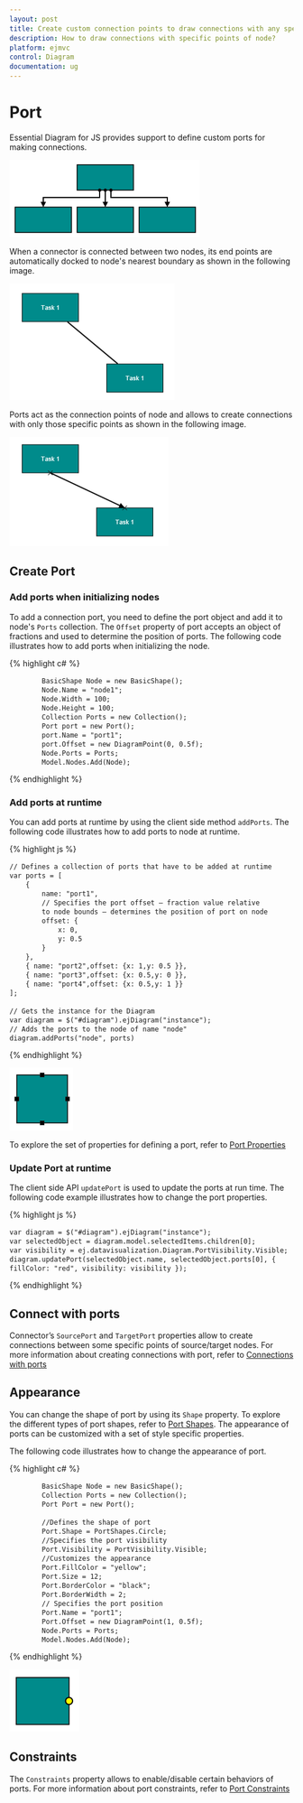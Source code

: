 ```yaml
---
layout: post
title: Create custom connection points to draw connections with any specific point of node
description: How to draw connections with specific points of node?
platform: ejmvc
control: Diagram
documentation: ug
---
```


# Port

Essential Diagram for JS provides support to define custom ports for making connections.

![](Port_images/Port_img3.png)

When a connector is connected between two nodes, its end points are automatically docked to node's nearest boundary as shown in the following image. 

![](Port_images/Port_img4.png)

Ports act as the connection points of node and allows to create connections with only those specific points as shown in the following image.

![](Port_images/Port_img5.png)

## Create Port

### Add ports when initializing nodes

To add a connection port, you need to define the port object and add it to node's `Ports` collection. The `Offset` property of port accepts an object of fractions and used to determine the position of ports. The following code illustrates how to add ports when initializing the node.

{% highlight c# %}

            BasicShape Node = new BasicShape();
            Node.Name = "node1";
            Node.Width = 100;
            Node.Height = 100; 
            Collection Ports = new Collection();
            Port port = new Port();
            port.Name = "port1";
            port.Offset = new DiagramPoint(0, 0.5f);
            Node.Ports = Ports;
            Model.Nodes.Add(Node);

{% endhighlight %} 

### Add ports at runtime

You can add ports at runtime by using the client side method `addPorts`. The following code illustrates how to add ports to node at runtime.

{% highlight js %}

    // Defines a collection of ports that have to be added at runtime
    var ports = [
        {
            name: "port1",
            // Specifies the port offset – fraction value relative
            to node bounds – determines the position of port on node
            offset: {	
                x: 0,	
                y: 0.5
            }
        },
        { name: "port2",offset: {x: 1,y: 0.5 }},
        { name: "port3",offset: {x: 0.5,y: 0 }},
        { name: "port4",offset: {x: 0.5,y: 1 }}
    ];

    // Gets the instance for the Diagram
    var diagram = $("#diagram").ejDiagram("instance");
    // Adds the ports to the node of name "node"
    diagram.addPorts("node", ports)

{% endhighlight %}

![](Port_images/Port_img1.png)

To explore the set of properties for defining a port, refer to [Port Properties](http://help.syncfusion.com/cr/cref_files/aspnetmvc/ejmvc/Syncfusion.EJ~Syncfusion.JavaScript.DataVisualization.Models.Diagram.Port_members.html  "Port Properties")

### Update Port at runtime

The client side API `updatePort` is used to update the ports at run time. The following code example illustrates how to change the port properties.

{% highlight js %}

    var diagram = $("#diagram").ejDiagram("instance");
    var selectedObject = diagram.model.selectedItems.children[0];
    var visibility = ej.datavisualization.Diagram.PortVisibility.Visible;
    diagram.updatePort(selectedObject.name, selectedObject.ports[0], { fillColor: "red", visibility: visibility });

{% endhighlight %}

## Connect with ports

Connector’s `SourcePort` and `TargetPort` properties allow to create connections between some specific points of source/target nodes. 
For more information about creating connections with port, refer to [Connections with ports](/aspnetmvc/Diagram/Connector#connections-with-ports "Connections with ports")

## Appearance 

You can change the shape of port by using its `Shape` property. To explore the different types of port shapes, refer to [Port Shapes](http://help.syncfusion.com/cr/cref_files/aspnetmvc/ejmvc/Syncfusion.EJ~Syncfusion.JavaScript.DataVisualization.Models.Diagram.Port~Shape.html  "Port Shapes").
The appearance of ports can be customized with a set of style specific properties. 

The following code illustrates how to change the appearance of port.

{% highlight c# %}

            BasicShape Node = new BasicShape();
            Collection Ports = new Collection();
            Port Port = new Port(); 

            //Defines the shape of port
            Port.Shape = PortShapes.Circle;
            //Specifies the port visibility
            Port.Visibility = PortVisibility.Visible;
            //Customizes the appearance
            Port.FillColor = "yellow";
            Port.Size = 12;
            Port.BorderColor = "black";
            Port.BorderWidth = 2;
            // Specifies the port position
            Port.Name = "port1";
            Port.Offset = new DiagramPoint(1, 0.5f);
            Node.Ports = Ports;
            Model.Nodes.Add(Node);

{% endhighlight %}

![](Port_images/Port_img2.png)

## Constraints

The `Constraints` property allows to enable/disable certain behaviors of ports. For more information about port constraints, refer to [Port Constraints](/aspnetmvc/Diagram/Constraints#portconstraints)